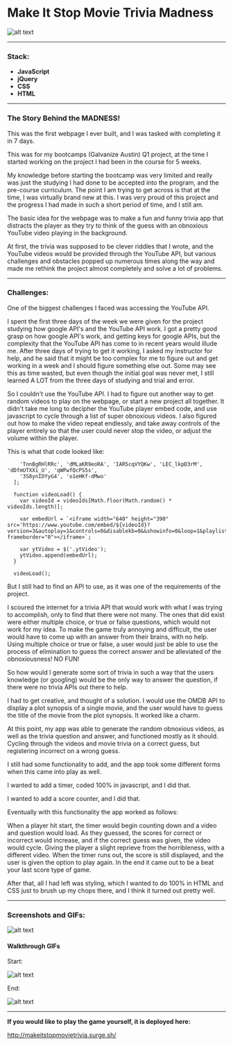 # Make It Stop Movie Trivia Madness
![alt text](https://github.com/JedidiahBertram/obnoxious-youtube-game/blob/master/assets/Screen%20Shot%202017-06-23%20at%2010.16.38%20AM.png)

---
### Stack:
* __JavaScript__
* __jQuery__
* __CSS__
* __HTML__

---
### The Story Behind the MADNESS!
This was the first webpage I ever built, and I was tasked with completing it in 7 days.

This was for my bootcamps (Galvanize Austin) Q1 project, at the time I started working on the project I had been in the course for 5 weeks.

My knowledge before starting the bootcamp was very limited and really was just the studying I had done to be accepted into the program, and the pre-course curriculum. The point I am trying to get across is that at the time, I was virtually brand new at this. I was very proud of this project and the progress I had made in such a short period of time, and I still am.

The basic idea for the webpage was to make a fun and funny trivia app that distracts the player as they try to think of the guess with an obnoxious YouTube video playing in the background.

At first, the trivia was supposed to be clever riddles that I wrote, and the YouTube videos would be provided through the YouTube API, but various challenges and obstacles popped up numerous times along the way and made me rethink the project almost completely and solve a lot of problems.

---
### Challenges:
One of the biggest challenges I faced was accessing the YouTube API.

I spent the first three days of the week we were given for the project studying how google API's and the YouTube API work. I got a pretty good grasp on how google API's work, and getting keys for google APIs, but the complexity that the YouTube API has come to in recent years would illude me. After three days of trying to get it working, I asked my instructor for help, and he said that it might be too complex for me to figure out and get working in a week and I should figure something else out. Some may see this as time wasted, but even though the initial goal was never met, I still learned A LOT from the three days of studying and trial and error.

So I couldn't use the YouTube API. I had to figure out another way to get random videos to play on the webpage, or start a new project all together. It didn't take me long to decipher the YouTube player embed code, and use javascript to cycle through a list of super obnoxious videos. I also figured out how to make the video repeat endlessly, and take away controls of the player entirely so that the user could never stop the video, or adjust the volume within the player.

This is what that code looked like:

``` var videoIds = ['b-t8JmyCvWg', '2d2xFRb6Srs', '8of00uEVRRA', 'f_SwD7RveNE', 'BB0DU4DoPP4',
    'TnnBgRHlRRc', 'dMLaKR9eoRA', 'IAR5cqVYQKw', 'LEC_lkpD3rM', 'dDfmUTXXi_U', 'qWPwfQcPS5s',
    '3S8ynIDYyG4', 'o1eHKf-dMwo'
  ];

  function videoLoad() {
    var videoId = videoIds[Math.floor(Math.random() * videoIds.length)];

    var embedUrl = `<iframe width="640" height="390" src='https://www.youtube.com/embed/${videoId}?version=3&autoplay=1&controls=0&disablekb=0&&showinfo=0&loop=1&playlist=${videoId}'; frameborder="0"></iframe>`;

    var ytVideo = $('.ytVideo');
    ytVideo.append(embedUrl);
  }

  videoLoad();
  ```

But I still had to find an API to use, as it was one of the requirements of the project.

I scoured the internet for a trivia API that would work with what I was trying to accomplish, only to find that there were not many. The ones that did exist were either multiple choice, or true or false questions, which would not work for my idea. To make the game truly annoying and difficult, the user would have to come up with an answer from their brains, with no help. Using multiple choice or true or false, a user would just be able to use the process of elimination to guess the correct answer and be alleviated of the obnoxiousness! NO FUN!

So how would I generate some sort of trivia in such a way that the users knowledge (or googling) would be the only way to answer the question, if there were no trivia APIs out there to help.

I had to get creative, and thought of a solution. I would use the OMDB API to display a plot synopsis of a single movie, and the user would have to guess the title of the movie from the plot synopsis. It worked like a charm.

At this point, my app was able to generate the random obnoxious videos, as well as the trivia question and answer, and functioned mostly as it should. Cycling through the videos and movie trivia on a correct guess, but registering incorrect on a wrong guess.

I still had some functionality to add, and the app took some different forms when this came into play as well.

I wanted to add a timer, coded 100% in javascript, and I did that.

I wanted to add a score counter, and I did that.

Eventually with this functionality the app worked as follows:

When a player hit start, the timer would begin counting down and a video and question would load. As they guessed, the scores for correct or incorrect would increase, and if the correct guess was given, the video would cycle. Giving the player a slight reprieve from the horribleness, with a different video. When the timer runs out, the score is still displayed, and the user is given the option to play again. In the end it came out to be a beat your last score type of game.

After that, all I had left was styling, which I wanted to do 100% in HTML and CSS just to brush up my chops there, and I think it turned out pretty well.

---
### Screenshots and GIFs:
![alt text](https://github.com/JedidiahBertram/obnoxious-youtube-game/blob/master/assets/Screen%20Shot%202017-06-23%20at%2010.23.21%20AM.png)

#### Walkthrough GIFs
Start:

![alt text](https://github.com/JedidiahBertram/obnoxious-youtube-game/blob/master/assets/makeitstopgif1.gif)

End:

![alt text](https://github.com/JedidiahBertram/obnoxious-youtube-game/blob/master/assets/makeitstopgif2.gif)

---
__If you would like to play the game yourself, it is deployed here:__

http://makeitstopmovietrivia.surge.sh/
